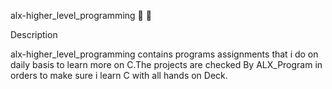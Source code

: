 alx-higher_level_programming
📄 🚀

Description

alx-higher_level_programming contains programs assignments that i do on daily basis to learn more on C.The projects are checked By ALX_Program in orders to make sure i learn C with all hands on Deck.

